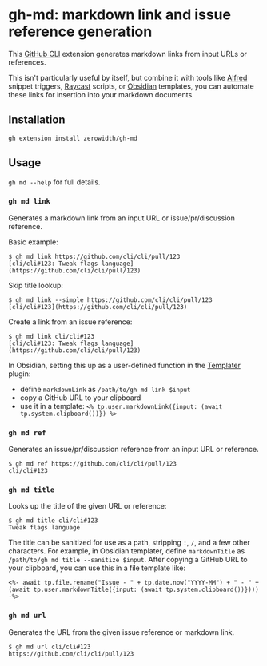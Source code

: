 # gh-md: markdown link and issue reference generation

This [GitHub CLI](https://cli.github.com) extension generates markdown links from input URLs or references.

This isn't particularly useful by itself, but combine it with tools like [Alfred](https://alfred.app) snippet triggers, [Raycast](https://www.raycast.com) scripts, or [Obsidian](https://obsidian.md) templates, you can automate these links for insertion into your markdown documents.

## Installation

`gh extension install zerowidth/gh-md`

## Usage

`gh md --help` for full details.

### `gh md link`

Generates a markdown link from an input URL or issue/pr/discussion reference.

Basic example:

```
$ gh md link https://github.com/cli/cli/pull/123
[cli/cli#123: Tweak flags language](https://github.com/cli/cli/pull/123)
```

Skip title lookup:

```
$ gh md link --simple https://github.com/cli/cli/pull/123
[cli/cli#123](https://github.com/cli/cli/pull/123)
```

Create a link from an issue reference:

```
$ gh md link cli/cli#123
[cli/cli#123: Tweak flags language](https://github.com/cli/cli/pull/123)
```

In Obsidian, setting this up as a user-defined function in the [Templater](https://github.com/SilentVoid13/Templater) plugin:

- define `markdownLink` as `/path/to/gh md link $input`
- copy a GitHub URL to your clipboard
- use it in a template: `<% tp.user.markdownLink({input: (await tp.system.clipboard())}) %>`

### `gh md ref`

Generates an issue/pr/discussion reference from an input URL or reference.

```
$ gh md ref https://github.com/cli/cli/pull/123
cli/cli#123
```

### `gh md title`

Looks up the title of the given URL or reference:

```
$ gh md title cli/cli#123
Tweak flags language
```

The title can be sanitized for use as a path, stripping `:`, `/`, and a few other characters. For example, in Obsidian templater, define `markdownTitle` as `/path/to/gh md title --sanitize $input`. After copying a GitHub URL to your clipboard, you can use this in a file template like:

```
<%- await tp.file.rename("Issue - " + tp.date.now("YYYY-MM") + " - " + (await tp.user.markdownTitle({input: (await tp.system.clipboard())}))) -%>
```

### `gh md url`

Generates the URL from the given issue reference or markdown link.

```
$ gh md url cli/cli#123
https://github.com/cli/cli/pull/123
```
